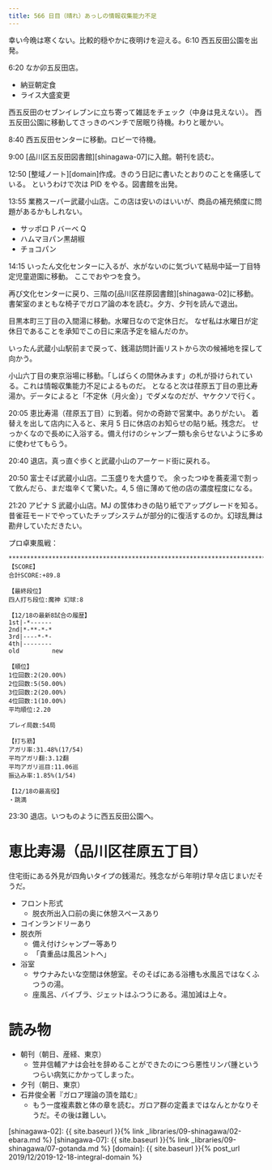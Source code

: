 ```yaml
---
title: 566 日目（晴れ）あっしの情報収集能力不足
---
```


幸い今晩は寒くない。比較的穏やかに夜明けを迎える。6:10 西五反田公園を出発。

6:20 なか卯五反田店。
* 納豆朝定食
* ライス大盛変更

西五反田のセブンイレブンに立ち寄って雑誌をチェック（中身は見えない）。
西五反田公園に移動してさっきのベンチで居眠り待機。わりと暖かい。

8:40 西五反田センターに移動。ロビーで待機。

9:00 [品川区五反田図書館][shinagawa-07]に入館。朝刊を読む。

12:50 [整域ノート][domain]作成。きのう日記に書いたとおりのことを痛感している。
というわけで次は PID をやる。図書館を出発。

13:55 業務スーパー武蔵小山店。この店は安いのはいいが、商品の補充頻度に問題があるかもしれない。
* サッポロ P バーベ Q
* ハムマヨパン黒胡椒
* チョコパン

14:15 いったん文化センターに入るが、水がないのに気づいて結局中延一丁目特定児童遊園に移動。
ここでおやつを食う。

再び文化センターに戻り、三階の[品川区荏原図書館][shinagawa-02]に移動。
書架室のまともな椅子でガロア論の本を読む。夕方、夕刊を読んで退出。

目黒本町三丁目の入間湯に移動。水曜日なので定休日だ。
なぜ私は水曜日が定休日であることを承知でこの日に来店予定を組んだのか。

いったん武蔵小山駅前まで戻って、銭湯訪問計画リストから次の候補地を探して向かう。

小山六丁目の東京浴場に移動。「しばらくの間休みます」の札が掛けられている。これは情報収集能力不足によるものだ。
となると次は荏原五丁目の恵比寿湯か。データによると「不定休（月火金）」でダメなのだが、ヤケクソで行く。

20:05 恵比寿湯（荏原五丁目）に到着。何かの奇跡で営業中。ありがたい。
着替えを出して店内に入ると、来月 5 日に休店のお知らせの貼り紙。残念だ。
せっかくなので長めに入浴する。備え付けのシャンプー類も余らせないように多めに使わせてもらう。

20:40 退店。真っ直ぐ歩くと武蔵小山のアーケード街に戻れる。

20:50 富士そば武蔵小山店。二玉盛りを大盛りで。
余ったつゆを蕎麦湯で割って飲んだら、まだ塩辛くて驚いた。4, 5 倍に薄めて他の店の濃度程度になる。

21:20 アピナ S 武蔵小山店。MJ の筐体わきの貼り紙でアップグレードを知る。
昔雀荘モードでやっていたチップシステムが部分的に復活するのか。幻球乱舞は勘弁していただきたい。

プロ卓東風戦：

```text
********************************************************************************
【SCORE】
合計SCORE:+89.8

【最終段位】
四人打ち段位:魔神 幻球:8

【12/18の最新8試合の履歴】
1st|-*------
2nd|*-**-*-*
3rd|----*-*-
4th|--------
old         new

【順位】
1位回数:2(20.00%)
2位回数:5(50.00%)
3位回数:2(20.00%)
4位回数:1(10.00%)
平均順位:2.20

プレイ局数:54局

【打ち筋】
アガリ率:31.48%(17/54)
平均アガリ翻:3.12翻
平均アガリ巡目:11.06巡
振込み率:1.85%(1/54)

【12/18の最高役】
・跳満
```

23:30 退店。いつものように西五反田公園へ。

# 恵比寿湯（品川区荏原五丁目）

住宅街にある外見が四角いタイプの銭湯だ。残念ながら年明け早々店じまいだそうだ。

* フロント形式
  * 脱衣所出入口前の奥に休憩スペースあり
* コインランドリーあり
* 脱衣所
  * 備え付けシャンプー等あり
  * 「貴重品は風呂ントへ」
* 浴室
  * サウナみたいな空間は休憩室。そのそばにある浴槽も水風呂ではなくふつうの湯。
  * 座風呂、バイブラ、ジェットはふつうにある。湯加減は上々。

# 読み物

* 朝刊（朝日、産経、東京）
  * 笠井信輔アナは会社を辞めることができたのにつら悪性リンパ腫というつらい病気にかかってしまった。
* 夕刊（朝日、東京）
* 石井俊全著『ガロア理論の頂を踏む』
  * もう一度複素数と体の章を読む。ガロア群の定義まではなんとかなりそうだ。その後は難しい。

[shinagawa-02]: {{ site.baseurl }}{% link _libraries/09-shinagawa/02-ebara.md %}
[shinagawa-07]: {{ site.baseurl }}{% link _libraries/09-shinagawa/07-gotanda.md %}
[domain]: {{ site.baseurl }}{% post_url 2019/12/2019-12-18-integral-domain %}
